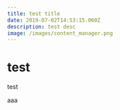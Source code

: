 ```yaml
---
title: test title
date: 2019-07-02T14:53:15.060Z
description: test desc
image: /images/content_manager.png
---
```

# test

test

aaa
